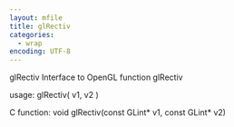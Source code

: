 ```yaml
---
layout: mfile
title: glRectiv
categories:
  - wrap
encoding: UTF-8
---
```


glRectiv  Interface to OpenGL function glRectiv

usage:  glRectiv( v1, v2 )

C function:  void glRectiv(const GLint\* v1, const GLint\* v2)